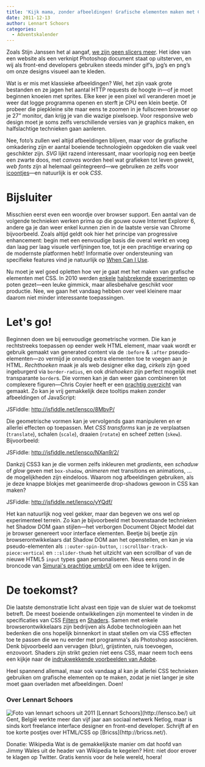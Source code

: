 ```yaml
---
title: 'Kijk mama, zonder afbeeldingen! Grafische elementen maken met CSS'
date: 2011-12-13
author: Lennart Schoors
categories:
  - Adventskalender
---
```


Zoals Stijn Janssen het al aangaf, [we zijn geen slicers meer](/blog/2011/12/waarom-een-slicer-een-front-end-developer-is-geworden). Het idee van een website als een verknipt Photoshop document staat op uitsterven, en wij als front-end developers gebruiken steeds minder gif’s, jpg’s en png’s om onze designs visueel aan te kleden.

Wat is er mis met klassieke afbeeldingen? Wel, het zijn vaak grote bestanden en ze jagen het aantal HTTP requests de hoogte in—of je moet beginnen knoeien met sprites. Elke keer je een pixel wil veranderen moet je weer dat logge programma openen en sterft je CPU een klein beetje. Of probeer die piepkleine site maar eens te zoomen in je fullscreen browser op je 27” monitor, dan krijg je van die wazige pixelsoep. Voor responsive web design moet je soms zelfs verschillende versies van je graphics maken, en halfslachtige technieken gaan aanleren.

Nee, foto’s zullen wel altijd afbeeldingen blijven, maar voor de grafische omkadering zijn er aantal boeiende technologieën opgedoken die vaak veel geschikter zijn. _SVG_ lijkt razend interessant, maar voorlopig nog een beetje een zwarte doos, met _canvas_ worden heel wat grafieken tot leven gewekt, _web fonts_ zijn al helemaal geïntegreerd—we gebruiken ze zelfs voor [icoontjes](http://css-tricks.com/examples/IconFont/)—en natuurlijk is er ook _CSS_.

# Bijsluiter

Misschien eerst even een woordje over browser support. Een aantal van de volgende technieken werken prima op die gouwe ouwe Internet Explorer 6, andere ga je dan weer enkel kunnen zien in de laatste versie van Chrome bijvoorbeeld. Zoals altijd geldt ook hier het principe van progressive enhancement: begin met een eenvoudige basis die overal werkt en voeg dan laag per laag visuele verfijningen toe, tot je een prachtige ervaring op de modernste platformen hebt! Informatie over ondersteuning van specifieke features vind je natuurlijk op [When Can I Use](http://www.caniuse.com/).

Nu moet je wel goed opletten hoe ver je gaat met het maken van grafische elementen met CSS. In 2010 werden [enkele](http://desandro.com/articles/opera-logo-css) [halsbrekende](http://graphicpeel.com/cssiosicons) [experimenten](http://lensco.be/2010/04/04/css-world-clocks) op poten gezet—een leuke gimmick, maar allesbehalve geschikt voor productie. Nee, we gaan het vandaag hebben over veel kleinere maar daarom niet minder interessante toepassingen.

# Let's go!

Beginnen doen we bij eenvoudige geometrische vormen. Die kan je rechtstreeks toepassen op eender welk HTML element, maar vaak wordt er gebruik gemaakt van generated content via de `:before` & `:after` pseudo-elementen—zo vermijd je onnodig extra elementen toe te voegen aan je HTML. _Rechthoeken_ maak je als web designer elke dag, _cirkels_ zijn goed ingeburgerd via `border-radius`, en ook _driehoeken_ zijn perfect mogelijk met transparante `border`s. Die vormen kan je dan weer gaan combineren tot complexere figuren—Chris Coyier heeft er een [prachtig overzicht](http://css-tricks.com/examples/ShapesOfCSS) van gemaakt. Zo kan je vrij gemakkelijk deze tooltips maken zonder afbeeldingen of JavaScript:

JSFiddle: <http://jsfiddle.net/lensco/8MbvP/>

Die geometrische vormen kan je vervolgends gaan manipuleren en er allerlei effecten op toepassen. Met _CSS transforms_ kan je ze verplaatsen (`translate`), schalen (`scale`), draaien (`rotate`) en scheef zetten (`skew`). Bijvoorbeeld:

JSFiddle: <http://jsfiddle.net/lensco/NXan9/2/>

Dankzij CSS3 kan je die vormen zelfs inkleuren met _gradients_, een _schaduw_ of _glow_ geven met `box-shadow`, _animeren_ met transitions en animations, … de mogelijkheden zijn eindeloos. Waarom nog afbeeldingen gebruiken, als je deze knappe blokjes met geanimeerde drop-shadows gewoon in CSS kan maken?

JSFiddle: <http://jsfiddle.net/lensco/yYQdf/>

Het kan natuurlijk nog veel gekker, maar dan begeven we ons wel op experimenteel terrein. Zo kan je bijvoorbeeld met bovenstaande technieken het Shadow DOM gaan stijlen—het verborgen Document Object Model dat je browser genereert voor interface elementen. Beetje bij beetje zijn browserontwikkelaars dat Shadow DOM aan het openstellen, en kan je via pseudo-elementen als `::outer-spin-button`, `::scrollbar-track-piece:vertical` en `::slider-thumb` het uitzicht van een scrollbar of van de nieuwe HTML5 `input` types gaan personaliseren. Neus eens rond in de broncode van [Simurai's prachtige umbrUI](http://lab.simurai.com/css/umbrui/) om een idee te krijgen.

# De toekomst?

Die laatste demonstratie licht alvast een tipje van de sluier wat de toekomst betreft. De meest boeiende ontwikkelingen zijn momenteel te vinden in de specificaties van CSS [Filters](https://dvcs.w3.org/hg/FXTF/raw-file/tip/filters/Filters.src.html) en [Shaders](https://dvcs.w3.org/hg/FXTF/raw-file/tip/custom/index.html). Samen met enkele browserontwikkelaars zijn bedrijven als Adobe technologieën aan het bedenken die ons hopelijk binnenkort in staat stellen om via CSS effecten toe te passen die we nu eerder met programma's als Photoshop associëren. Denk bijvoorbeeld aan vervagen (blur), grijstinten, ruis toevoegen, enzovoort. Shaders zijn strikt gezien niet eens CSS, maar neem toch eens een kijkje naar de [indrukwekkende voorbeelden van Adobe](http://www.adobe.com/devnet/html5/articles/css-shaders.html).

Heel spannend allemaal, maar ook vandaag al kan je allerlei CSS technieken gebruiken om grafische elementen op te maken, zodat je niet langer je site moet gaan overladen met afbeeldingen. Doen!

### Over Lennart Schoors

<img src="/_img/2011/12/lennart-schoors.jpg" alt="Foto van lennart schoors uit 2011" class="floating-portrait" /> 
[Lennart Schoors](http://lensco.be/) uit Gent, België werkte meer dan vijf jaar aan sociaal netwerk Netlog, maar is sinds kort freelance interface designer en front-end developer. Schrijft af en toe korte postjes over HTML/CSS op [Bricss](http://bricss.net/).

Donatie: Wikipedia
Wat is de gemakkelijkste manier om dat hoofd van Jimmy Wales uit de header van Wikipedia te kegelen? Hint: niet door erover te klagen op Twitter. Gratis kennis voor de hele wereld, hoera!
